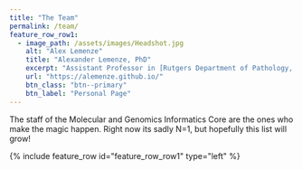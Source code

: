 ```yaml
---
title: "The Team"
permalink: /team/
feature_row_row1:
  - image_path: /assets/images/Headshot.jpg
    alt: "Alex Lemenze"
    title: "Alexander Lemenze, PhD"
    excerpt: "Assistant Professor in [Rutgers Department of Pathology, Immunology, and Laboratory Medicine](http://njms.rutgers.edu/departments/pathology/index.cfm) and Director of MaGIC"
    url: "https://alemenze.github.io/"
    btn_class: "btn--primary"
    btn_label: "Personal Page"     
---
```


The staff of the Molecular and Genomics Informatics Core are the ones who make the magic happen. Right now its sadly N=1, but hopefully this list will grow! 

{% include feature_row id="feature_row_row1" type="left" %}